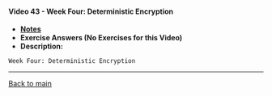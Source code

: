 #### Video 43 - Week Four: Deterministic Encryption

- **[Notes](notes.md)**
- **Exercise Answers (No Exercises for this Video)**
- **Description:**

```
Week Four: Deterministic Encryption
```

---
 
[Back to main](https://github.com/rot0xd/Coursera/blob/master/Cryptography/I/README.md)

